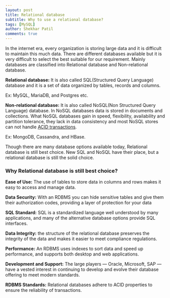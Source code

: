 ```yaml
---
layout: post
title: Relational database
subtitle: Why to use a relational database?
tags: [MySQL]
author: Shekhar Patil
comments: true
---
```


In the internet era, every organization is storing large data and it is difficult to maintain this much data. There are different databases available but it is very difficult to select the best suitable for our requirement. Mainly databases are classified into Relational database and Non-relational database. 


**Relational database:** It is also called SQL(Structured Query Language) database and it is a set of data organized by tables, records and columns.

Ex: MySQL, MariaDB, and Postgres etc.

**Non-relational database:** It is also called NoSQL(Non Structured Query Language) database. In NoSQL databases data is stored in documents and collections. What NoSQL databases gain in speed, flexibility, availability and partition tolerance, they lack in data consistency and most NoSQL stores can not handle [ACID transactions](https://en.wikipedia.org/wiki/ACID_(computer_science)).

Ex: MongoDB, Cassandra, and HBase.

Though there are many database options available today, Relational database is still best choice. New SQL and NoSQL have their place, but a relational database is still the solid choice.

### Why Relational database is still best choice?

**Ease of Use:** The use of tables to store data in columns and rows makes it easy to access and manage data.

**Data Security:** With an RDBMS you can hide sensitive tables and give them their authorization codes, providing a layer of protection for your data

**SQL Standard:** SQL is a standardized language well understood by many applications, and many of the alternative database options provide SQL interfaces.

**Data Integrity:** the structure of the relational database preserves the integrity of the data and makes it easier to meet compliance regulations.

**Performance:**  An RDBMS uses indexes to sort data and speed up performance, and supports both desktop and web applications.

**Development and  Support:** The large players — Oracle, Microsoft, SAP — have a vested interest in continuing to develop and evolve their database offering to meet modern standards.

**RDBMS Standards:**  Relational databases adhere to ACID properties to ensure the reliability of transactions.
